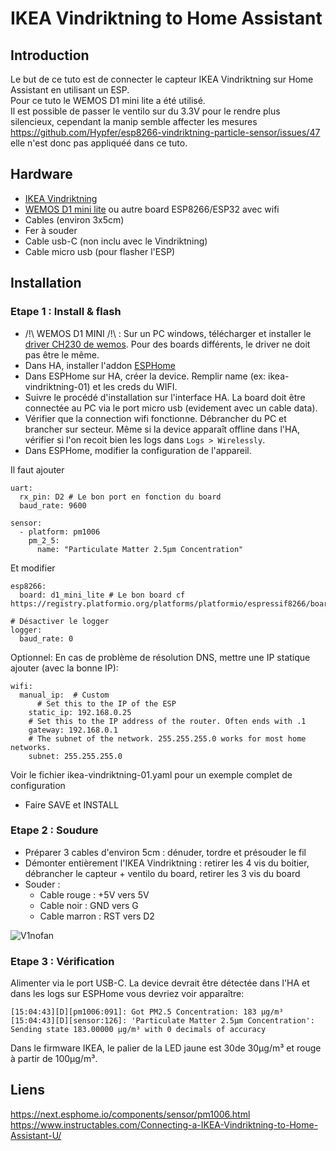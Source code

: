 # IKEA Vindriktning to Home Assistant
## Introduction
Le but de ce tuto est de connecter le capteur IKEA Vindriktning sur Home Assistant en utilisant un ESP.  
Pour ce tuto le WEMOS D1 mini lite a été utilisé.  
Il est possible de passer le ventilo sur du 3.3V pour le rendre plus silencieux, cependant la manip semble affecter les mesures https://github.com/Hypfer/esp8266-vindriktning-particle-sensor/issues/47 elle n'est donc pas appliquéé dans ce tuto.  

## Hardware
- [IKEA Vindriktning](https://www.ikea.com/fr/fr/p/vindriktning-capteur-qualite-de-lair-70498242/)
- [WEMOS D1 mini lite](https://www.amazon.fr/gp/product/B0754N794H/ref=ppx_yo_dt_b_asin_title_o01_s01?ie=UTF8&psc=1) ou autre board ESP8266/ESP32 avec wifi
- Cables (environ 3x5cm)
- Fer à souder
- Cable usb-C (non inclu avec le Vindriktning)
- Cable micro usb (pour flasher l'ESP)

## Installation
### Etape 1 : Install & flash
- /!\ WEMOS D1 MINI /!\ : Sur un PC windows, télécharger et installer le [driver CH230 de wemos](https://www.wemos.cc/en/latest/ch340_driver.html). Pour des boards différents, le driver ne doit pas être le même.
- Dans HA, installer l'addon [ESPHome](https://my.home-assistant.io/redirect/supervisor_addon/?addon=5c53de3b_esphome&repository_url=https%3A%2F%2Fgithub.com%2Fesphome%2Fhome-assistant-addon)
- Dans ESPHome sur HA, créer la device. Remplir name (ex: ikea-vindriktning-01) et les creds du WIFI.
- Suivre le procédé d'installation sur l'interface HA. La board doit être connectée au PC via le port micro usb (evidement avec un cable data).
- Vérifier que la connection wifi fonctionne. Débrancher du PC et brancher sur secteur. Même si la device apparaît offline dans l'HA, vérifier si l'on recoit bien les logs dans `Logs > Wirelessly`.
- Dans ESPHome, modifier la configuration de l'appareil. 

Il faut ajouter
```
uart:
  rx_pin: D2 # Le bon port en fonction du board
  baud_rate: 9600

sensor:
  - platform: pm1006
    pm_2_5:
      name: "Particulate Matter 2.5µm Concentration"
```
Et modifier
```
esp8266:
  board: d1_mini_lite # Le bon board cf https://registry.platformio.org/platforms/platformio/espressif8266/boards

# Désactiver le logger
logger:
  baud_rate: 0
```

Optionnel:
En cas de problème de résolution DNS, mettre une IP statique ajouter (avec la bonne IP):
```
wifi:
  manual_ip:  # Custom
      # Set this to the IP of the ESP
    static_ip: 192.168.0.25
    # Set this to the IP address of the router. Often ends with .1
    gateway: 192.168.0.1
    # The subnet of the network. 255.255.255.0 works for most home networks.
    subnet: 255.255.255.0
```

Voir le fichier ikea-vindriktning-01.yaml pour un exemple complet de configuration
- Faire SAVE et INSTALL

### Etape 2 : Soudure
- Préparer 3 cables d'environ 5cm : dénuder, tordre et présouder le fil
- Démonter entièrement l'IKEA Vindriktning : retirer les 4 vis du boitier, débrancher le capteur + ventilo du board, retirer les 3 vis du board
- Souder :
    - Cable rouge : +5V vers 5V
    - Cable noir : GND vers G
    - Cable marron : RST vers D2

![V1nofan](https://user-images.githubusercontent.com/6169199/198835796-f17a8df0-d156-4547-a4cf-8bd2dca67c6a.jpg)

### Etape 3 : Vérification
Alimenter via le port USB-C. La device devrait être détectée dans l'HA et dans les logs sur ESPHome vous devriez voir apparaître:
```
[15:04:43][D][pm1006:091]: Got PM2.5 Concentration: 183 µg/m³
[15:04:43][D][sensor:126]: 'Particulate Matter 2.5µm Concentration': Sending state 183.00000 µg/m³ with 0 decimals of accuracy
```

Dans le firmware IKEA, le palier de la LED jaune est 30de 30μg/m³ et rouge à partir de 100μg/m³.
## Liens
https://next.esphome.io/components/sensor/pm1006.html  
https://www.instructables.com/Connecting-a-IKEA-Vindriktning-to-Home-Assistant-U/
